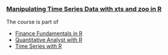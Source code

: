 ### [Manipulating Time Series Data with xts and zoo in R](https://app.datacamp.com/learn/courses/manipulating-time-series-data-with-xts-and-zoo-in-r)

The course is part of 
- [Finance Fundamentals in R](https://app.datacamp.com/learn/skill-tracks/finance-fundamentals-in-r)
- [Quantitative Analyst with R](https://app.datacamp.com/learn/career-tracks/quantitative-analyst-with-r)
- [Time Series with R](https://app.datacamp.com/learn/skill-tracks/time-series-with-r)
